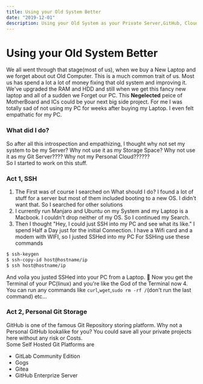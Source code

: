 ```yaml
---
title: Using your Old System Better
date: "2019-12-01"
description: Using your Old System as your Private Server,GitHub, Cloud and Whatnot
---
```


# Using your Old System Better
We all went through that stage(most of us), when we buy a New Laptop and we forget about out Old Computer. This is a much common trait of us.
Most us has spend a lot a lot of money fixing that old system and improving it. We've upgraded the RAM and HDD and still when we get this fancy new laptop and all of a sudden we Forget our PC.
This **Negelected** peice of MotherBoard and ICs could be your next big side project. For me I was totally sad of not using my PC for weeks after buying my Laptop. I even felt empathatic for my PC.

### What did I do?
So after all this introspection and empathizing, I thought why not set my system to be my Server?
Why not use it as my Storage Space? Why not use it as my Git Server???? Why not my Personal Cloud??????     
So I started to work on this stuff. 

### Act 1, SSH
1. The First was of course I searched on What should I do? I found a lot of stuff for a server but most of them included booting to a new OS. I didn't want that. So I searched for other solutions
2. I currently run Manjaro and Ubuntu on my System and my Laptop is a Macbook. I couldn't drop neither of my OS. So I continued my Search.
3. Then I thought "Hey, I could just SSH into my PC and see what its like." I spend Half a Day just for the initial Connection. I have a Wifi card and a modem with WIFI, so I justed SSHed into my PC
For SSHing use these commands
```sh
$ ssh-keygen
$ ssh-copy-id host@hostname/ip
$ ssh host@hostname/ip
```
And voila you justed SSHed into your PC from a Laptop. :rocket: 
Now you get the Terminal of your PC(linux) and you're like the God of the Terminal now
4. You can run any commands like `curl`,`wget`,`sudo rm -rf /`(don't run the last command) etc...

### Act 2, Personal Git Storage
GitHub is one of the famous Git Repository storing platform. Why not a Personal GitHub lookalike for you? You could save all your private projects here without any risk or Costs.   
Some Self Hosted Git Platforms are 
- GitLab Community Edition
- Gogs
- Gitea
- GitHub Enterprize Server

